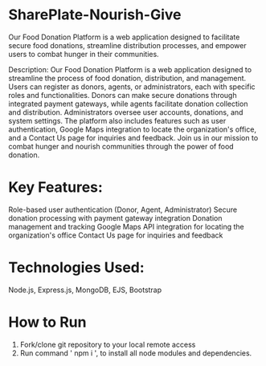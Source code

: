 # SharePlate-Nourish-Give
Our Food Donation Platform is a web application designed to facilitate secure food donations, streamline distribution processes, and empower users to combat hunger in their communities.

Description:
Our Food Donation Platform is a web application designed to streamline the process of food donation, distribution, and management. Users can register as donors, agents, or administrators, each with specific roles and functionalities. Donors can make secure donations through integrated payment gateways, while agents facilitate donation collection and distribution. Administrators oversee user accounts, donations, and system settings. The platform also includes features such as user authentication, Google Maps integration to locate the organization's office, and a Contact Us page for inquiries and feedback. Join us in our mission to combat hunger and nourish communities through the power of food donation.

# Key Features:

Role-based user authentication (Donor, Agent, Administrator)
Secure donation processing with payment gateway integration
Donation management and tracking
Google Maps API integration for locating the organization's office
Contact Us page for inquiries and feedback

# Technologies Used:
Node.js, Express.js, MongoDB, EJS, Bootstrap

# How to Run

1. Fork/clone git repository to your local remote access
2. Run command ' npm i ', to install all node modules and dependencies.
   
